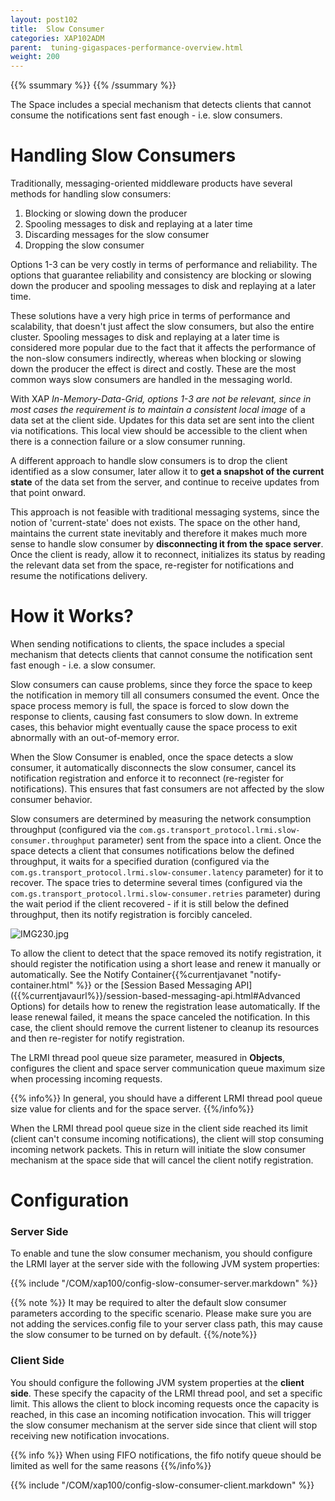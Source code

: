 ```yaml
---
layout: post102
title:  Slow Consumer
categories: XAP102ADM
parent:  tuning-gigaspaces-performance-overview.html
weight: 200
---
```


{{% ssummary %}}  {{% /ssummary %}}

The Space includes a special mechanism that detects clients that cannot consume the notifications sent fast enough - i.e. slow consumers.

# Handling Slow Consumers

Traditionally, messaging-oriented middleware products have several methods for handling slow consumers:

1. Blocking or slowing down the producer
2. Spooling messages to disk and replaying at a later time
3. Discarding messages for the slow consumer
4. Dropping the slow consumer

Options 1-3 can be very costly in terms of performance and reliability. The options that guarantee reliability and consistency are blocking or slowing down the producer and spooling messages to disk and replaying at a later time.

These solutions have a very high price in terms of performance and scalability, that doesn't just affect the slow consumers, but also the entire cluster. Spooling messages to disk and replaying at a later time is considered more popular due to the fact that it affects the performance of the non-slow consumers indirectly, whereas when blocking or slowing down the producer the effect is direct and costly. These are the most common ways slow consumers are handled in the messaging world.

With XAP **In-Memory-Data-Grid*, options 1-3 are not be relevant, since in most cases the requirement is to maintain a *consistent local image** of a data set at the client side. Updates for this data set are sent into the client via notifications. This local view should be accessible to the client when there is a connection failure or a slow consumer running.

A different approach to handle slow consumers is to drop the client identified as a slow consumer, later allow it to **get a snapshot of the current state** of the data set from the server, and continue to receive updates from that point onward.

This approach is not feasible with traditional messaging systems, since the notion of 'current-state' does not exists. The space on the other hand, maintains the current state inevitably and therefore it makes much more sense to handle slow consumer by **disconnecting it from the space server**. Once the client is ready, allow it to reconnect, initializes its status by reading the relevant data set from the space, re-register for notifications and resume the notifications delivery.

# How it Works?

When sending notifications to clients, the space includes a special mechanism that detects clients that cannot consume the notification sent fast enough - i.e. a slow consumer.

Slow consumers can cause problems, since they force the space to keep the notification in memory till all consumers consumed the event. Once the space process memory is full, the space is forced to slow down the response to clients, causing fast consumers to slow down. In extreme cases, this behavior might eventually cause the space process to exit abnormally with an out-of-memory error.

When the Slow Consumer is enabled, once the space detects a slow consumer, it automatically disconnects the slow consumer, cancel its notification registration and enforce it to reconnect (re-register for notifications). This ensures that fast consumers are not affected by the slow consumer behavior.

Slow consumers are determined by measuring the network consumption throughput (configured via the `com.gs.transport_protocol.lrmi.slow-consumer.throughput` parameter) sent from the space into a client. Once the space detects a client that consumes notifications below the defined throughput, it waits for a specified duration (configured via the `com.gs.transport_protocol.lrmi.slow-consumer.latency` parameter) for it to recover. The space tries to determine several times (configured via the `com.gs.transport_protocol.lrmi.slow-consumer.retries` parameter) during the wait period if the client recovered - if it is still below the defined throughput, then its notify registration is forcibly canceled.


![IMG230.jpg](/attachment_files/IMG230.jpg)


To allow the client to detect that the space removed its notify registration, it should register the notification using a short lease and renew it manually or automatically. See the Notify Container{{%currentjavanet "notify-container.html" %}} or the [Session Based Messaging API]({{%currentjavaurl%}}/session-based-messaging-api.html#Advanced Options) for details how to renew the registration lease automatically. If the lease renewal failed, it means the space canceled the notification. In this case, the client should remove the current listener to cleanup its resources and then re-register for notify registration.

The LRMI thread pool queue size parameter, measured in **Objects**, configures the client and space server communication queue maximum size when processing incoming requests.

{{% info%}}
In general, you should have a different LRMI thread pool queue size value for clients and for the space server.
{{%/info%}}

When the LRMI thread pool queue size in the client side reached its limit (client can't consume incoming notifications), the client will stop consuming incoming network packets. This in return will initiate the slow consumer mechanism at the space side that will cancel the client notify registration.

# Configuration

### Server Side

To enable and tune the slow consumer mechanism, you should configure the LRMI layer at the server side with the following JVM system properties:

{{% include "/COM/xap100/config-slow-consumer-server.markdown" %}}


{{% note %}}
It may be required to alter the default slow consumer parameters according to the specific scenario.
Please make sure you are not adding the services.config file to your server class path, this may cause the slow consumer to be turned on by default.
{{%/note%}}

### Client Side

You should configure the following JVM system properties at the **client side**. These specify the capacity of the LRMI thread pool, and set a specific limit. This allows the client to block incoming requests once the capacity is reached, in this case an incoming notification invocation. This will trigger the slow consumer mechanism at the server side since that client will stop receiving new notification invocations.

{{% info %}}
When using FIFO notifications, the fifo notify queue should be limited as well for the same reasons
{{%/info%}}

{{% include "/COM/xap100/config-slow-consumer-client.markdown" %}}


